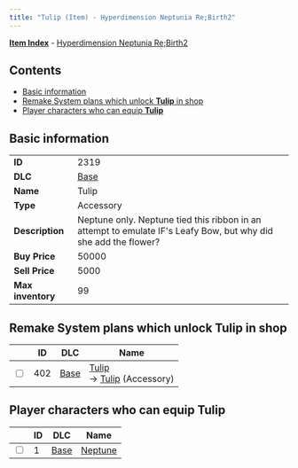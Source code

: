 ```yaml
---
title: "Tulip (Item) - Hyperdimension Neptunia Re;Birth2"
---
```


[**Item Index**](/neptunia/rb2/item/index.html) - [Hyperdimension Neptunia Re;Birth2](/neptunia/rb2)

## Contents

- [Basic information](#basic-information)
- [Remake System plans which unlock **Tulip** in shop](#remake-system-plans-which-unlock-tulip-in-shop)
- [Player characters who can equip **Tulip**](#player-characters-who-can-equip-tulip)

## Basic information

|   |   |
| -- | -- |
| **ID** | 2319 |
| **DLC** | [Base](/neptunia/rb2/dlc/0-base.html) |
| **Name** | Tulip |
| **Type** | Accessory |
| **Description** | Neptune only. Neptune tied this ribbon in an attempt to emulate IF's Leafy Bow, but why did she add the flower? |
| **Buy Price** | 50000 |
| **Sell Price** | 5000 |
| **Max inventory** | 99 |

## Remake System plans which unlock **Tulip** in shop

|    | ID | DLC | Name |
| -- | -- | --- | ---- |
| <input type="checkbox" id="rb2-remake-0-402" class="trackbox" /> | 402 | [Base](/neptunia/rb2/dlc/0-base.html) | [Tulip](/neptunia/rb2/remake/0-402-tulip.html)<br />→ [Tulip](/neptunia/rb2/item/0-2319-tulip.html) (Accessory) |

## Player characters who can equip **Tulip**

|    | ID | DLC | Name |
| -- | -- | --- | ---- |
| <input type="checkbox" id="rb2-player-0-1" class="trackbox" /> | 1 | [Base](/neptunia/rb2/dlc/0-base.html) | [Neptune](/neptunia/rb2/player/0-1-neptune.html) |